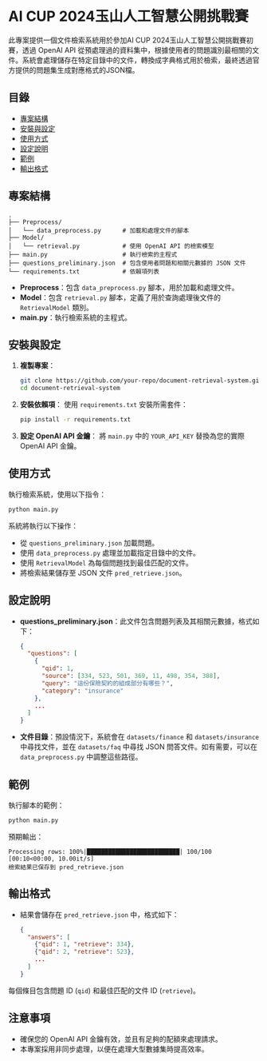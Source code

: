 
# AI CUP 2024玉山人工智慧公開挑戰賽

此專案提供一個文件檢索系統用於參加AI CUP 2024玉山人工智慧公開挑戰賽初賽，透過 OpenAI API 從預處理過的資料集中，根據使用者的問題識別最相關的文件。系統會處理儲存在特定目錄中的文件，轉換成字典格式用於檢索，最終透過官方提供的問題集生成對應格式的JSON檔。

## 目錄

- [專案結構](#專案結構)
- [安裝與設定](#安裝與設定)
- [使用方式](#使用方式)
- [設定說明](#設定說明)
- [範例](#範例)
- [輸出格式](#輸出格式)

## 專案結構

```
.
├── Preprocess/
│   └── data_preprocess.py      # 加載和處理文件的腳本
├── Model/
│   └── retrieval.py            # 使用 OpenAI API 的檢索模型
├── main.py                     # 執行檢索的主程式
├── questions_preliminary.json  # 包含使用者問題和相關元數據的 JSON 文件
└── requirements.txt            # 依賴項列表
```

- **Preprocess**：包含 `data_preprocess.py` 腳本，用於加載和處理文件。
- **Model**：包含 `retrieval.py` 腳本，定義了用於查詢處理後文件的 `RetrievalModel` 類別。
- **main.py**：執行檢索系統的主程式。

## 安裝與設定

1. **複製專案**：
   ```bash
   git clone https://github.com/your-repo/document-retrieval-system.git
   cd document-retrieval-system
   ```

2. **安裝依賴項**：
   使用 `requirements.txt` 安裝所需套件：
   ```bash
   pip install -r requirements.txt
   ```

3. **設定 OpenAI API 金鑰**：
   將 `main.py` 中的 `YOUR_API_KEY` 替換為您的實際 OpenAI API 金鑰。

## 使用方式

執行檢索系統，使用以下指令：

```bash
python main.py
```

系統將執行以下操作：
- 從 `questions_preliminary.json` 加載問題。
- 使用 `data_preprocess.py` 處理並加載指定目錄中的文件。
- 使用 `RetrievalModel` 為每個問題找到最佳匹配的文件。
- 將檢索結果儲存至 JSON 文件 `pred_retrieve.json`。

## 設定說明

- **questions_preliminary.json**：此文件包含問題列表及其相關元數據，格式如下：
  ```json
  {
    "questions": [
      {
        "qid": 1,
        "source": [334, 523, 501, 369, 11, 498, 354, 388],
        "query": "這份保險契約的組成部分有哪些？",
        "category": "insurance"
      },
      ...
    ]
  }
  ```

- **文件目錄**：預設情況下，系統會在 `datasets/finance` 和 `datasets/insurance` 中尋找文件，並在 `datasets/faq` 中尋找 JSON 問答文件。如有需要，可以在 `data_preprocess.py` 中調整這些路徑。

## 範例

執行腳本的範例：

```bash
python main.py
```

預期輸出：
```
Processing rows: 100%|██████████████████████████| 100/100 [00:10<00:00, 10.00it/s]
檢索結果已保存到 pred_retrieve.json
```

## 輸出格式

- 結果會儲存在 `pred_retrieve.json` 中，格式如下：
  ```json
  {
    "answers": [
      {"qid": 1, "retrieve": 334},
      {"qid": 2, "retrieve": 523},
      ...
    ]
  }
  ```

每個條目包含問題 ID (`qid`) 和最佳匹配的文件 ID (`retrieve`)。

## 注意事項

- 確保您的 OpenAI API 金鑰有效，並且有足夠的配額來處理請求。
- 本專案採用非同步處理，以便在處理大型數據集時提高效率。
